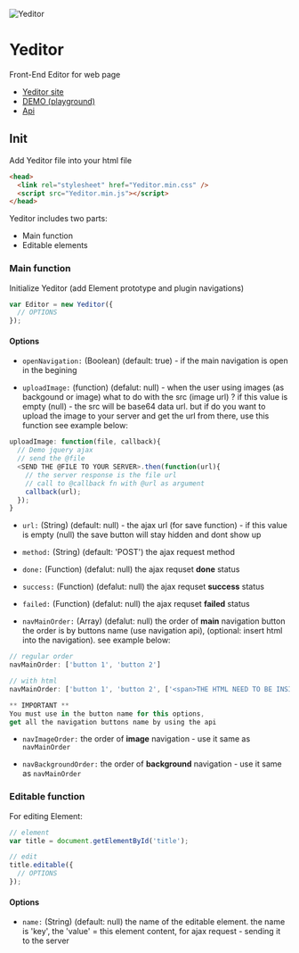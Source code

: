![Yeditor](https://yehuya.github.io/Yeditor/images/Yeditor-100.png)

# Yeditor
Front-End Editor for web page<br />
* [Yeditor site](https://yehuya.github.io/Yeditor/)
* [DEMO (playground)](https://yehuya.github.io/Yeditor/demo.html)
* [Api](#api)

## Init
Add Yeditor file into your html file
```html
<head>
  <link rel="stylesheet" href="Yeditor.min.css" />
  <script src="Yeditor.min.js"></script>
</head>
```

Yeditor includes two parts:
* Main function
* Editable elements

### Main function
Initialize Yeditor (add Element prototype and plugin navigations)
```javascript
var Editor = new Yeditor({
  // OPTIONS
});
```

#### Options
* <code>openNavigation:</code> (Boolean) (default: true) - if the main navigation is open in the begining

* <code>uploadImage:</code> (function) (defalut: null) - when the user using images (as backgound or image) what to do with the src (image url) ? if this value is empty (null) - the src will be base64 data url. but if do you want to upload the image to your server and get the url from there, use this function see example below:
```javascript
uploadImage: function(file, callback){
  // Demo jquery ajax 
  // send the @file 
  <SEND THE @FILE TO YOUR SERVER>.then(function(url){
    // the server response is the file url
    // call to @callback fn with @url as argument
    callback(url);
  });
}
```

* <code>url:</code> (String) (default: null) - the ajax url (for save function) - if this value is empty (null) the save button will stay hidden and dont show up

* <code>method:</code> (String) (default: 'POST') the ajax request method

* <code>done:</code> (Function) (defalut: null) the ajax requset <b>done</b> status

* <code>success:</code> (Function) (defalut: null) the ajax requset <b>success</b> status

* <code>failed:</code> (Function) (defalut: null) the ajax requset <b>failed</b> status

* <code>navMainOrder:</code> (Array) (defalut: null) the order of <b>main</b> navigation button the order is by buttons name (use navigation api), (optional: insert html into the navigation). see example below:
```javascript
// regular order
navMainOrder: ['button 1', 'button 2']

// with html
navMainOrder: ['button 1', 'button 2', ['<span>THE HTML NEED TO BE INSIDE ARRAY</span>'], 'button 3']

** IMPORTANT **
You must use in the button name for this options, 
get all the navigation buttons name by using the api

```

* <code>navImageOrder:</code> the order of <b>image</b> navigation - use it same as <code>navMainOrder</code>

* <code>navBackgroundOrder:</code> the order of <b>background</b> navigation - use it same as <code>navMainOrder</code>

### Editable function
For editing Element:
```javascript
// element
var title = document.getElementById('title');

// edit
title.editable({
  // OPTIONS
});
```

#### Options
* <code>name:</code> (String) (default: null) the name of the editable element. the name is 'key', the 'value' = this element content, for ajax request - sending it to the server
